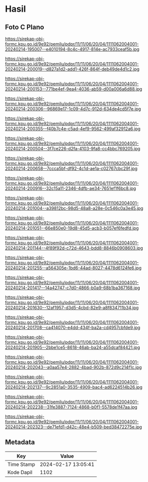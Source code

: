 # Hasil

## Foto C Plano

https://sirekap-obj-formc.kpu.go.id/9e92/pemilu/pdpr/11/11/06/20/04/1111062004001-20240214-195007--e4010194-8c4c-4917-814e-ac7933ceaf5b.jpg

https://sirekap-obj-formc.kpu.go.id/9e92/pemilu/pdpr/11/11/06/20/04/1111062004001-20240214-200019--d827a1d2-add1-426f-864f-deb49de4d1c2.jpg

https://sirekap-obj-formc.kpu.go.id/9e92/pemilu/pdpr/11/11/06/20/04/1111062004001-20240214-200153--771be4ef-9ea4-4036-ab59-d00a006a6d88.jpg

https://sirekap-obj-formc.kpu.go.id/9e92/pemilu/pdpr/11/11/06/20/04/1111062004001-20240214-200306--96869e17-1c09-4d7c-912d-634de4cd5f7e.jpg

https://sirekap-obj-formc.kpu.go.id/9e92/pemilu/pdpr/11/11/06/20/04/1111062004001-20240214-200355--f40b7c4e-c5ad-4ef9-9562-499af32912a6.jpg

https://sirekap-obj-formc.kpu.go.id/9e92/pemilu/pdpr/11/11/06/20/04/1111062004001-20240214-200504--3f7ce226-d2fa-4103-9fa8-cc4bbc769205.jpg

https://sirekap-obj-formc.kpu.go.id/9e92/pemilu/pdpr/11/11/06/20/04/1111062004001-20240214-200658--7ccca5bf-df92-4c1d-ae1a-c02767cbc29f.jpg

https://sirekap-obj-formc.kpu.go.id/9e92/pemilu/pdpr/11/11/06/20/04/1111062004001-20240214-200916--32c15a11-2346-4dfb-ae34-7651ef1f6bc8.jpg

https://sirekap-obj-formc.kpu.go.id/9e92/pemilu/pdpr/11/11/06/20/04/1111062004001-20240214-201004--a39812bc-98d5-48a8-a28e-0c546c0a3e45.jpg

https://sirekap-obj-formc.kpu.go.id/9e92/pemilu/pdpr/11/11/06/20/04/1111062004001-20240214-201051--66e850e0-19d8-45d5-acb3-b057ef6fedfd.jpg

https://sirekap-obj-formc.kpu.go.id/9e92/pemilu/pdpr/11/11/06/20/04/1111062004001-20240214-201144--4f89f92d-c72d-4643-bdd8-8846b0908603.jpg

https://sirekap-obj-formc.kpu.go.id/9e92/pemilu/pdpr/11/11/06/20/04/1111062004001-20240214-201255--a564305e-1bd6-44ad-8027-4478d6124fe6.jpg

https://sirekap-obj-formc.kpu.go.id/9e92/pemilu/pdpr/11/11/06/20/04/1111062004001-20240214-201417--14a42747-c7d0-4866-b0a9-68b1ba367168.jpg

https://sirekap-obj-formc.kpu.go.id/9e92/pemilu/pdpr/11/11/06/20/04/1111062004001-20240214-201630--12af1957-d3d5-4cbd-82e9-a8f834711b34.jpg

https://sirekap-obj-formc.kpu.go.id/9e92/pemilu/pdpr/11/11/06/20/04/1111062004001-20240214-201708--ca414070-e4dd-434f-ba2a-cd4957cbfde9.jpg

https://sirekap-obj-formc.kpu.go.id/9e92/pemilu/pdpr/11/11/06/20/04/1111062004001-20240214-201905--2bbe1ce5-8618-46ab-ba24-a55dcaf84421.jpg

https://sirekap-obj-formc.kpu.go.id/9e92/pemilu/pdpr/11/11/06/20/04/1111062004001-20240214-202043--a0aa57e4-2882-4bad-902b-872d9c214f1c.jpg

https://sirekap-obj-formc.kpu.go.id/9e92/pemilu/pdpr/11/11/06/20/04/1111062004001-20240214-202137--9c2851a0-3535-4909-bac4-ad6224514b26.jpg

https://sirekap-obj-formc.kpu.go.id/9e92/pemilu/pdpr/11/11/06/20/04/1111062004001-20240214-202238--31fe3887-7124-4868-b0f1-5578de1f47aa.jpg

https://sirekap-obj-formc.kpu.go.id/9e92/pemilu/pdpr/11/11/06/20/04/1111062004001-20240214-202323--de71efd1-d42c-48e4-b509-bed38472275e.jpg


## Metadata

| Key        | Value               |
| ---------- | ------------------- |
| Time Stamp | 2024-02-17 13:05:41 |
| Kode Dapil | 1102                |



